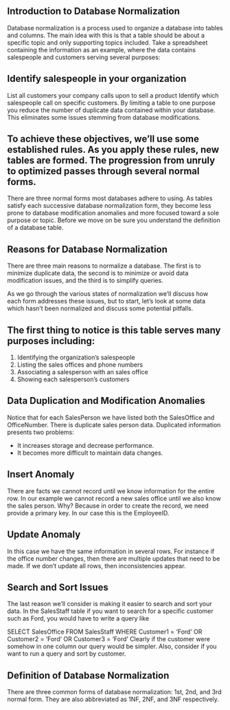 ## Introduction to Database Normalization
Database normalization is a process used to organize a database into tables and columns.  The main idea with this is that a table should be about a specific topic and only supporting topics included. Take a spreadsheet containing the information as an example, where the data contains salespeople and customers serving several purposes:

## Identify salespeople in your organization
List all customers your company calls upon to sell a product
Identify which salespeople call on specific customers.
By limiting a table to one purpose you reduce the number of duplicate data contained within your database. This eliminates some issues stemming from database modifications.

## To achieve these objectives, we’ll use some established rules. As you apply these rules, new tables are formed. The progression from unruly to optimized passes through several normal forms.

There are three normal forms most databases adhere to using.  As tables satisfy each successive database normalization form, they become less prone to database modification anomalies and more focused toward a sole purpose or topic. Before we move on be sure you understand the definition of a database table.

## Reasons for Database Normalization
There are three main reasons to normalize a database.  The first is to minimize duplicate data, the second is to minimize or avoid data modification issues, and the third is to simplify queries. 

As we go through the various states of normalization we’ll discuss how each form addresses these issues, but to start, let’s look at some data which hasn’t been normalized and discuss some potential pitfalls. 

## The first thing to notice is this table serves many purposes including:
1. Identifying the organization’s salespeople
2. Listing the sales offices and phone numbers
3. Associating a salesperson with an sales office
4. Showing each salesperson’s customers

## Data Duplication and Modification Anomalies
Notice that for each SalesPerson we have listed both the SalesOffice and OfficeNumber.  There is duplicate sales person data.  Duplicated information presents two problems:

* It increases storage and decrease performance.
* It becomes more difficult to maintain data changes.

## Insert Anomaly

There are facts we cannot record until we know information for the entire row.  In our example we cannot record a new sales office until we also know the sales person.  Why?  Because in order to create the record, we need provide a primary key.  In our case this is the EmployeeID.

## Update Anomaly

In this case we have the same information in several rows. For instance if the office number changes, then there are multiple updates that need to be made.  If we don’t update all rows, then inconsistencies appear.

## Search and Sort Issues
The last reason we’ll consider is making it easier to search and sort your data.  In the SalesStaff table if you want to search for a specific customer such as Ford, you would have to write a query like

SELECT SalesOffice
FROM SalesStaff
WHERE Customer1 = ‘Ford’ OR
      Customer2 = ‘Ford’ OR
      Customer3 = ‘Ford’
Clearly if the customer were somehow in one column our query would be simpler.  Also, consider if you want to run a query and sort by customer. 

## Definition of Database Normalization
There are three common forms of database normalization: 1st, 2nd, and 3rd normal form. They are also abbreviated as 1NF, 2NF, and 3NF respectively. 
